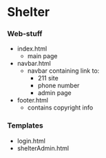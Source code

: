 # Shelter


### Web-stuff
* index.html
  * main page
* navbar.html
  * navbar containing link to:
    * 211 site
    * phone number
    * admin page
* footer.html
  * contains copyright info

### Templates
* login.html
* shelterAdmin.html
